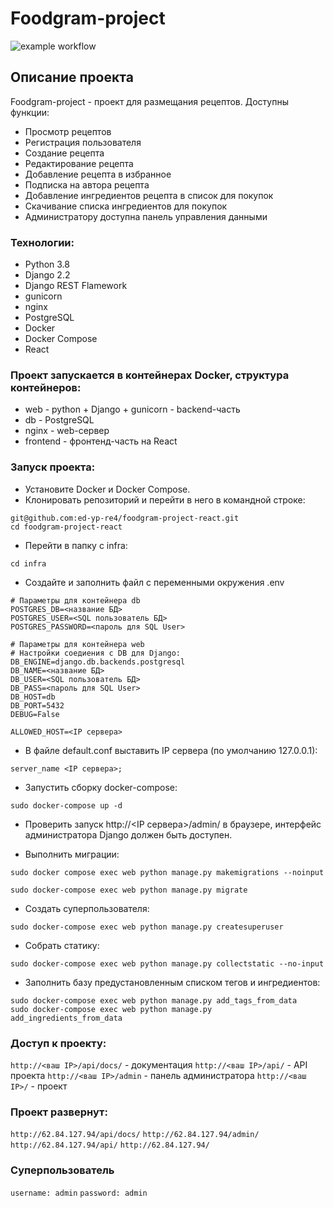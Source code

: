 # Foodgram-project
![example workflow](https://github.com/ed-yp-re4/foodgram-project-react/actions/workflows/foodgram_workflow.yml/badge.svg)

## Описание проекта
Foodgram-project - проект для размещания рецептов. Доступны функции:
- Просмотр рецептов
- Регистрация пользователя
- Создание рецепта
- Редактирование рецепта
- Добавление рецепта в избранное
- Подписка на автора рецепта
- Добавление ингредиентов рецепта в список для покупок
- Скачивание списка ингредиентов для покупок
- Администратору доступна панель управления данными

### Технологии:
- Python 3.8
- Django 2.2
- Django REST Flamework
- gunicorn
- nginx
- PostgreSQL
- Docker
- Docker Compose
- React

### Проект запускается в контейнерах Docker, структура контейнеров:
- web - python + Django + gunicorn - backend-часть
- db - PostgreSQL
- nginx - web-сервер
- frontend - фронтенд-часть на React

### Запуск проекта:
* Установите Docker и Docker Compose.
* Клонировать репозиторий и перейти в него в командной строке:
```
git@github.com:ed-yp-re4/foodgram-project-react.git
cd foodgram-project-react
```
* Перейти в папку с infra:
```
cd infra
```
* Создайте и заполнить файл с переменными окружения .env
```
# Параметры для контейнера db
POSTGRES_DB=<название БД>
POSTGRES_USER=<SQL пользователь БД>
POSTGRES_PASSWORD=<пароль для SQL User>
```
```
# Параметры для контейнера web
# Настройки соедиения с DB для Django:
DB_ENGINE=django.db.backends.postgresql
DB_NAME=<название БД>
DB_USER=<SQL пользователь БД>
DB_PASS=<пароль для SQL User>
DB_HOST=db
DB_PORT=5432
DEBUG=False

ALLOWED_HOST=<IP сервера>
```
* В файле default.conf выставить IP сервера (по умолчанию 127.0.0.1):
```
server_name <IP сервера>;
```

* Запустить сборку docker-compose:
```
sudo docker-compose up -d
```
* Проверить запуск http://<IP сервера>/admin/ в браузере, интерфейс администратора Django должен быть доступен.

* Выполнить миграции:
```
sudo docker compose exec web python manage.py makemigrations --noinput
```
```
sudo docker-compose exec web python manage.py migrate
```
* Создать суперпользователя:
```
sudo docker-compose exec web python manage.py createsuperuser
```
* Собрать статику:
```
sudo docker-compose exec web python manage.py collectstatic --no-input
```
* Заполнить базу предустановленным списком тегов и ингредиентов:
```
sudo docker-compose exec web python manage.py add_tags_from_data
sudo docker-compose exec web python manage.py add_ingredients_from_data
```
### Доступ к проекту:
```http://<ваш IP>/api/docs/``` - документация
```http://<ваш IP>/api/``` - API проекта
```http://<ваш IP>/admin``` - панель администратора
```http://<ваш IP>/``` - проект

### Проект развернут:
```http://62.84.127.94/api/docs/``` 
```http://62.84.127.94/admin/```
```http://62.84.127.94/api/```
```http://62.84.127.94/```

### Суперпользователь
`username: admin`
`password: admin`



